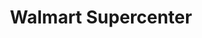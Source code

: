 ---
title: "Walmart Supercenter"
url: /longview/walmart-supercenter-east-loop-281/
shop: supermarket
---